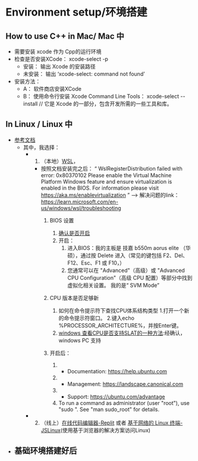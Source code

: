 # Environment setup/环境搭建

## How to use C++ in Mac/ Mac 中

- 需要安装 xcode 作为 Cpp的运行环境
- 检查是否安装XCode： xcode-select -p
  - 安装： 输出 Xcode 的安装路径
  - 未安装： 输出 ‘xcode-select: command not found’
- 安装方法：
  - A： 软件商店安装XCode
  - B： 使用命令行安装 Xcode Command Line Tools： xcode-select --install // 它是 Xcode 的一部分，包含开发所需的一些工具和库。

## In Linux / Linux 中 

- [参考文档](https://www.freecodecamp.org/chinese/news/5-ways-to-use-linux-on-a-windows-machine/)
  - 其中，我选择： 
    - 1. （本地）[WSL](https://www.freecodecamp.org/news/how-to-install-wsl2-windows-subsystem-for-linux-2-on-windows-10/)， 
      - 按照文档安装完之后：
        “
          WslRegisterDistribution failed with error: 0x80370102
          Please enable the Virtual Machine Platform Windows feature and ensure virtualization is enabled in the BIOS.
          For information please visit https://aka.ms/enablevirtualization
        ”
        --> 解决问题的link： https://learn.microsoft.com/en-us/windows/wsl/troubleshooting
          1. BIOS 设置
             1. [确认是否开启](https://cloud.tencent.com/developer/article/1352525)
             2. 开启：
                1. 进入BIOS：我的主板是 技嘉 b550m aorus elite （华硕），通过按 Delete 进入（常见的键包括 F2、Del、F12、Esc、F1 或 F10，）
                2. 您通常可以在 "Advanced"（高级）或 "Advanced CPU Configuration"（高级 CPU 配置）等部分中找到虚拟化相关设置。 我的是“ SVM Mode” 
          2. CPU 版本是否足够新
             1. 如何在命令提示符下查找CPU体系结构类型
                1.打开一个新的命令提示符窗口。
                2.键入echo %PROCESSOR_ARCHITECTURE%，并按Enter键。
             2.  [windows 查看CPU是否支持SLAT的一种方法](https://answers.microsoft.com/zh-hans/windows/forum/all/%E6%9F%A5%E7%9C%8Bcpu%E6%98%AF%E5%90%A6%E6%94%AF/db3fbde8-7607-40d8-a510-9e9909ba4b3e):经确认，windows PC 支持
           3.  开启后：

               1.  * Documentation:  https://help.ubuntu.com
               2.  * Management:     https://landscape.canonical.com 
               3.  * Support:        https://ubuntu.com/advantage
               4.  To run a command as administrator (user "root"), use "sudo <command>". See "man sudo_root" for details.
    - 2. （线上）[在线代码编辑器-Replit](https://replit.com/) 或者 [基于网络的 Linux 终端-JSLinux](https://jslinux.org/)(使用基于浏览器的解决方案访问Linux)
- 基础环境搭建好后
  - 